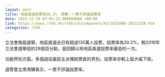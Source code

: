 ```yaml
---
layout: post
title: 地區直選投票率30.2%　馮驊：一貫不評論投票率
date: 2021-12-20 07:02:22.000000000 +08:00
link: https://news.rthk.hk/rthk/ch/component/k2/1625086-20211220.htm
categories: rthk
---
```


立法會換屆選舉，地區直選全日有超過135萬人投票，投票率為30.2%，較2016年立法會選舉低約28個百分點，是回歸以來地區直選投票率最低的一次。

功能界別方面，多個過往屬民主派傳統票倉的界別，投票率亦較上屆大幅下跌。

選管會主席馮驊表示，一貫不評論投票率。
